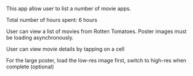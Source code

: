 This app allow user to list a number of movie apps.


Total number of hours spent: 6 hours

User can view a list of movies from Rotten Tomatoes. Poster images must be loading asynchronously.

User can view movie details by tapping on a cell

For the large poster, load the low-res image first, switch to high-res when complete (optional)


